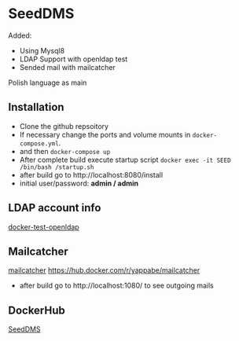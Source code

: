 # SeedDMS 
Added:
* Using Mysql8
* LDAP Support with openldap test
* Sended mail with mailcatcher

Polish language as main 

## Installation

* Clone the github repsoitory
* If necessary change the ports and volume mounts in `docker-compose.yml`.  
* and then `docker-compose up`
* After complete build execute startup script `docker exec -it SEED /bin/bash /startup.sh`
* after build go to http://localhost:8080/install
* initial user/password: **admin / admin**

## LDAP account info 
[docker-test-openldap](https://github.com/rroemhild/docker-test-openldap)

## Mailcatcher
[mailcatcher](https://hub.docker.com/r/yappabe/mailcatcher)
https://hub.docker.com/r/yappabe/mailcatcher
* after build go to http://localhost:1080/ to see outgoing mails

## DockerHub
[SeedDMS](https://hub.docker.com/repository/docker/barricadepl/seeddms_ldap)